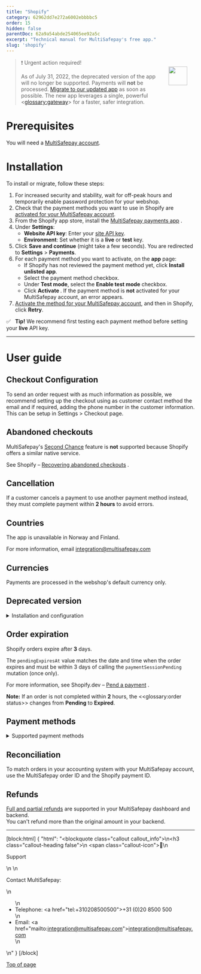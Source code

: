 ```yaml
---
title: "Shopify"
category: 62962dd7e272a6002ebbbbc5
order: 15
hidden: false
parentDoc: 62a9a54abde254065ee92a5c
excerpt: "Technical manual for MultiSafepay's free app."
slug: 'shopify'
---
```

<img src="https://raw.githubusercontent.com/MultiSafepay/docs/master/static/logo/Integrations/Shopify.svg" width="50" align="right" style="margin: 20px; max-height: 75px"/>

> ❗️ Urgent action required!
>
> As of July 31, 2022, the deprecated version of the app will no longer be supported. Payments will **not** be processed. 
> [Migrate to our updated app](#how-to-install) as soon as possible.
> The new app leverages a single, powerful <<glossary:gateway>> for a faster, safer integration.

# Prerequisites

You will need a [MultiSafepay account](/docs/getting-started-guide/).

# Installation

To install or migrate, follow these steps:

1. For increased security and stability, wait for off-peak hours and temporarily enable password protection for your webshop.
2. Check that the payment methods you want to use in Shopify are [activated for your MultiSafepay account](/docs/payment-methods). 
3. From the Shopify app store, install the <a href="https://apps.shopify.com/multisafepay-payments" target="_blank">MultiSafepay payments app</a> <i class="fa fa-external-link" style="font-size:12px;color:#8b929e"></i>.
4. Under **Settings**:
   - **Website API key**: Enter your [site API key](/docs/sites#site-id-api-key-and-security-code).
   - **Environment**: Set whether it is a **live** or **test** key.
5. Click **Save and continue** (might take a few seconds).
    You are redirected to **Settings** > **Payments**.
6. For each payment method you want to activate, on the **<Payment method> app** page:
   - If Shopify has not reviewed the payment method yet, click **Install unlisted app**.
   - Select the payment method checkbox.
   - Under **Test mode**, select the **Enable test mode** checkbox.
   - Click **Activate <payment method>**.
    If the payment method is **not** activated for your MultiSafepay account, an error appears. 
7. [Activate the method for your MultiSafepay account](/docs/payment-methods), and then in Shopify, click **Retry**. 

✅ &nbsp; **Tip!** We recommend first testing each payment method before setting your **live** API key. 
<br>

---

# User guide

## Checkout Configuration

To send an order request with as much information as possible, we recommend setting up the checkout using as customer contact method the email and if required, adding the phone number in the customer information. This can be setup in Settings > Checkout page.

## Abandoned checkouts

MultiSafepay's [Second Chance](/docs/second-chance/) feature is **not** supported because Shopify offers a similar native service.

See Shopify – <a href="https://help.shopify.com/en/manual/orders/abandoned-checkouts" target="_blank">Recovering abandoned checkouts</a> <i class="fa fa-external-link" style="font-size:12px;color:#8b929e"></i>.

## Cancellation

If a customer cancels a payment to use another payment method instead, they must complete payment within **2 hours** to avoid errors.

## Countries

The app is unavailable in Norway and Finland. 

For more information, email <integration@multisafepay.com>

## Currencies

Payments are processed in the webshop's default currency only.

## Deprecated version

<details id="installation-and-configuration">
<summary>Installation and configuration</summary>
<br>

1. To install payment methods, use the relevant links. For each, click the **Install** button on the bottom right:

    - <a href="https://www.shopify.com/login?redirect=%2Fadmin%2Fauthorize_gateway%2F1052872" target="_blank">Alipay</a> <i class="fa fa-external-link" style="font-size:12px;color:#8b929e"></i>
    - <a href="https://www.shopify.com/login?redirect=%2Fadmin%2Fauthorize_gateway%2F1052852" target="_blank">American Express</a> <i class="fa fa-external-link" style="font-size:12px;color:#8b929e"></i>
    - <a href="https://www.shopify.com/login?redirect=%2Fadmin%2Fauthorize_gateway%2F1052848" target="_blank">Bancontact</a> <i class="fa fa-external-link" style="font-size:12px;color:#8b929e"></i>
    - <a href="https://www.shopify.com/login?redirect=%2Fadmin%2Fauthorize_gateway%2F1052868" target="_blank">Bank transfer</a> <i class="fa fa-external-link" style="font-size:12px;color:#8b929e"></i>
    - <a href="https://www.shopify.com/login?redirect=%2Fadmin%2Fauthorize_gateway%2F1052846" target="_blank">Belfius</a> <i class="fa fa-external-link" style="font-size:12px;color:#8b929e"></i>
    - <a href="https://www.shopify.com/login?redirect=%2Fadmin%2Fauthorize_gateway%2F1052862" target="_blank">CBC/KBC</a> <i class="fa fa-external-link" style="font-size:12px;color:#8b929e"></i>
    - <a href="https://www.shopify.com/login?redirect=%2Fadmin%2Fauthorize_gateway%2F1052874" target="_blank">Dotpay</a> <i class="fa fa-external-link" style="font-size:12px;color:#8b929e"></i>
    - <a href="https://www.shopify.com/login?redirect=%2Fadmin%2Fauthorize_gateway%2F1052876" target="_blank">EPS</a> <i class="fa fa-external-link" style="font-size:12px;color:#8b929e"></i>
    - <a href="https://www.shopify.com/login?redirect=%2Fadmin%2Fauthorize_gateway%2F1052864" target="_blank">Giropay</a> <i class="fa fa-external-link" style="font-size:12px;color:#8b929e"></i>
    - <a href="https://www.shopify.com/login?redirect=%2Fadmin%2Fauthorize_gateway%2F1052844" target="_blank">iDEAL</a> <i class="fa fa-external-link" style="font-size:12px;color:#8b929e"></i>, <a href="https://www.shopify.com/login?redirect=%2Fadmin%2Fauthorize_gateway%2F1052850" target="_blank">iDEAL QR</a> <i class="fa fa-external-link" style="font-size:12px;color:#8b929e"></i>
    - <a href="https://www.shopify.com/login?redirect=%2Fadmin%2Fauthorize_gateway%2F1052870" target="_blank">Maestro</a> <i class="fa fa-external-link" style="font-size:12px;color:#8b929e"></i>
    - <a href="https://www.shopify.com/login?redirect=%2Fadmin%2Fauthorize_gateway%2F1052842" target="_blank">Mastercard</a> <i class="fa fa-external-link" style="font-size:12px;color:#8b929e"></i>
    - <a href="https://www.shopify.com/login?redirect=%2Fadmin%2Fauthorize_gateway%2F1052854" target="_blank">PayPal</a> <i class="fa fa-external-link" style="font-size:12px;color:#8b929e"></i>
    - <a href="https://www.shopify.com/login?redirect=%2Fadmin%2Fauthorize_gateway%2F1052856" target="_blank">Paysafecard</a> <i class="fa fa-external-link" style="font-size:12px;color:#8b929e"></i>
    - <a href="https://www.shopify.com/login?redirect=%2Fadmin%2Fauthorize_gateway%2F1055441" target="_blank">Request to Pay</a> <i class="fa fa-external-link" style="font-size:12px;color:#8b929e"></i>
    - <a href="https://www.shopify.com/login?redirect=%2Fadmin%2Fauthorize_gateway%2F1052858" target="_blank"> Direct debit</a> <i class="fa fa-external-link" style="font-size:12px;color:#8b929e"></i>
    - <a href="https://www.shopify.com/login?redirect=%2Fadmin%2Fauthorize_gateway%2F1052866" target="_blank">Sofort</a> <i class="fa fa-external-link" style="font-size:12px;color:#8b929e"></i>
    - <a href="https://www.shopify.com/login?redirect=%2Fadmin%2Fauthorize_gateway%2F1053945" target="_blank">Trustly</a> <i class="fa fa-external-link" style="font-size:12px;color:#8b929e"></i>
    - <a href="https://www.shopify.com/login?redirect=%2Fadmin%2Fauthorize_gateway%2F1030328" target="_blank">Visa (including Cartes Bancaires & Dankort)</a> <i class="fa fa-external-link" style="font-size:12px;color:#8b929e"></i>

2. Sign in to your Shopify <<glossary:backend>>.
3. Go to **Settings** > **Payment providers** > **Alternative payments**.
4. Search for and then click the payment methods you have installed.
5. Enter your [site ID and security code](/docs/sites#site-id-api-key-and-security-code).
6. Activate the payment method.

✅ &nbsp; **Tip!** To bundle all payment methods under a single MultiSafepay payment gateway at checkout, under **Alternative payments**, activate the **MultiSafepay** payment method.

</details>

## Order expiration

Shopify orders expire after **3** days. 

The `pendingExpiresAt` value matches the date and time when the order expires and must be within 3 days of calling the `paymentSessionPending` mutation (once only).

For more information, see Shopify.dev – <a href="https://shopify.dev/apps/payments/processing-a-payment#pend-a-payment" target="_blank">Pend a payment</a> <i class="fa fa-external-link" style="font-size:12px;color:#8b929e"></i>.

**Note:** If an order is not completed within **2** hours, the <<glossary:order status>> changes from **Pending** to **Expired**. 


## Payment methods

<details id="supported-payment-methods">
<summary>Supported payment methods</summary>
<br>

- Banking methods: 
  - [Bancontact](/docs/bancontact/)
  - [Bank transfer](/docs/bank-transfer/)
  - [Belfius](/docs/belfius/)
  - [Direct debit](/docs/direct-debit/)
  - [EPS](/docs/eps/)
  - [Giropay](/docs/giropay/)
  - [iDEAL](/docs/ideal/)
  - [Sofort](/docs/sofort/)
  - [Trustly](/docs/trustly/)
- Cards: [All](/docs/card-payments/)
- Prepaid cards: [Paysafecard](/docs/paysafecard/), Fashioncheque
- Wallets: [WeChat Pay](/docs/wechat-pay/)

</details> 

## Reconciliation

To match orders in your accounting system with your MultiSafepay account, use the MultiSafepay order ID and the Shopify payment ID.

## Refunds

[Full and partial refunds](/docs/refund-payments/) are supported in your MultiSafepay dashboard and backend.  
You can't refund more than the original amount in your backend.

---

[block:html]
{
  "html": "<blockquote class=\"callout callout_info\">\n<h3 class=\"callout-heading false\">\n        <span class=\"callout-icon\">💬</span>\n        <p>Support</p>\n    </h3>\n  <p>Contact MultiSafepay:</p>\n  <ul>\n    <li>Telephone: <a href=\"tel:+310208500500\">+31 (0)20 8500 500</a></li>\n    <li>Email: <a href=\"mailto:integration@multisafepay.com\">integration@multisafepay.com</a></li>\n  </ul>  \n</blockquote>"
}
[/block]

[Top of page](#)
